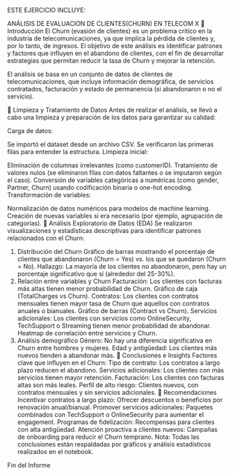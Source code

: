 ESTE EJERCICIO INCLUYE:

ANÁLISIS DE EVALUACION DE CLIENTES(CHURN) EN TELECOM X
🔹 Introducción
El Churn (evasión de clientes) es un problema crítico en la industria de telecomunicaciones, ya que implica la pérdida de clientes y, por lo tanto, de ingresos. El objetivo de este análisis es identificar patrones y factores que influyen en el abandono de clientes, con el fin de desarrollar estrategias que permitan reducir la tasa de Churn y mejorar la retención.

El análisis se basa en un conjunto de datos de clientes de telecomunicaciones, que incluye información demográfica, de servicios contratados, facturación y estado de permanencia (si abandonaron o no el servicio).

🔹 Limpieza y Tratamiento de Datos
Antes de realizar el análisis, se llevó a cabo una limpieza y preparación de los datos para garantizar su calidad:

Carga de datos:

Se importó el dataset desde un archivo CSV.
Se verificaron las primeras filas para entender la estructura.
Limpieza inicial:

Eliminación de columnas irrelevantes (como customerID).
Tratamiento de valores nulos (se eliminaron filas con datos faltantes o se imputaron según el caso).
Conversión de variables categóricas a numéricas (como gender, Partner, Churn) usando codificación binaria o one-hot encoding.
Transformación de variables:

Normalización de datos numéricos para modelos de machine learning.
Creación de nuevas variables si era necesario (por ejemplo, agrupación de categorías).
🔹 Análisis Exploratorio de Datos (EDA)
Se realizaron visualizaciones y estadísticas descriptivas para identificar patrones relacionados con el Churn:

1. Distribución del Churn
Gráfico de barras mostrando el porcentaje de clientes que abandonaron (Churn = Yes) vs. los que se quedaron (Churn = No).
Hallazgo: La mayoría de los clientes no abandonaron, pero hay un porcentaje significativo que sí (alrededor del 25-30%).
2. Relación entre variables y Churn
Facturación:
Los clientes con facturas más altas tienen menor probabilidad de Churn.
Gráfico de caja (TotalCharges vs Churn).
Contratos:
Los clientes con contratos mensuales tienen mayor tasa de Churn que aquellos con contratos anuales o bianuales.
Gráfico de barras (Contract vs Churn).
Servicios adicionales:
Los clientes con servicios como OnlineSecurity, TechSupport o Streaming tienen menor probabilidad de abandonar.
Heatmap de correlación entre servicios y Churn.
3. Análisis demográfico
Género: No hay una diferencia significativa en Churn entre hombres y mujeres.
Edad y antigüedad: Los clientes más nuevos tienden a abandonar más.
🔹 Conclusiones e Insights
Factores clave que influyen en el Churn:
Tipo de contrato: Los contratos a largo plazo reducen el abandono.
Servicios adicionales: Los clientes con más servicios tienen mayor retención.
Facturación: Los clientes con facturas altas son más leales.
Perfil de alto riesgo:
Clientes nuevos, con contratos mensuales y sin servicios adicionales.
🔹 Recomendaciones
Incentivar contratos a largo plazo:
Ofrecer descuentos o beneficios por renovación anual/bianual.
Promover servicios adicionales:
Paquetes combinados con TechSupport o OnlineSecurity para aumentar el engagement.
Programas de fidelización:
Recompensas para clientes con alta antigüedad.
Atención proactiva a clientes nuevos:
Campañas de onboarding para reducir el Churn temprano.
Nota: Todas las conclusiones están respaldadas por gráficos y análisis estadísticos realizados en el notebook.

Fin del Informe
